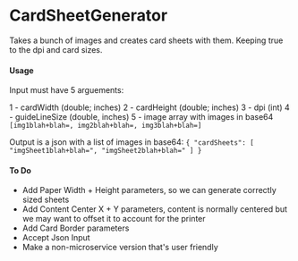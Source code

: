 # CardSheetGenerator
Takes a bunch of images and creates card sheets with them. Keeping true to the dpi and card sizes.

#### Usage
Input must have 5 arguements:

1 - cardWidth (double; inches)
2 - cardHeight (double; inches)
3 - dpi (int)
4 - guideLineSize (double, inches)
5 - image array with images in base64 `[img1blah+blah=, img2blah+blah=, img3blah+blah=]`

Output is a json with a list of images in base64:
`
{
    "cardSheets": [
        "imgSheet1blah+blah=",
        "imgSheet2blah+blah="
    ]
}
`

#### To Do
 - Add Paper Width + Height parameters, so we can generate correctly sized sheets
 - Add Content Center X + Y parameters, content is normally centered but we may want to offset it to account for the printer
 - Add Card Border parameters
 - Accept Json Input
 - Make a non-microservice version that's user friendly
